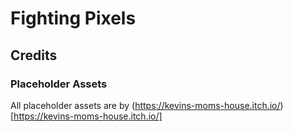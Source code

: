 # Fighting Pixels

## Credits
### Placeholder Assets
All placeholder assets are by (https://kevins-moms-house.itch.io/)[https://kevins-moms-house.itch.io/]

